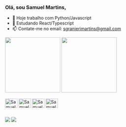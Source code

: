 ### Olá, sou Samuel Martins,

- 🔭 Hoje trabalho com Python/Javascript
- 🌱 Estudando React/Typescript
- 📫 Contate-me no email: sgranierimartins@gmail.com

<div>
  <img height="180em" src="https://github-readme-stats.vercel.app/api?username=samuel-granieri&show_icons=true&theme=dark">
  <img height="180em" src="https://github-readme-stats.vercel.app/api/top-langs/?username=samuel-granieri&show_icons=true&theme=dark"">
</div>

<div style="display": inline_block><br>
  <img align="center" alt="Samuel.js" height="30" width="40" src="https://cdn.jsdelivr.net/gh/devicons/devicon/icons/python/python-original.svg"/>
  <img align="center" alt="Samuel.js" height="30" width="40" src="https://cdn.jsdelivr.net/gh/devicons/devicon/icons/react/react-original.svg"/>
  <img align="center" alt="Samuel.js" height="30" width="40" src="https://cdn.jsdelivr.net/gh/devicons/devicon/icons/javascript/javascript-original.svg"/>
  <img align="center" alt="Samuel.js" height="30" width="40" src="https://cdn.jsdelivr.net/gh/devicons/devicon/icons/typescript/typescript-original.svg"/>                </div>
  
##
<div>
  <a href="mailto:sgranierimartins@gmail.com"><img src="https://img.shields.io/badge/Gmail-D14836?style=for-the-badge&logo=gmail&logoColor=white" target="_blank"></a>
  <a href="https://wa.me/5511999378343"><img src="https://img.shields.io/badge/WhatsApp-25D366?style=for-the-badge&logo=whatsapp&logoColor=white" target="_blank"></a>
</div>
